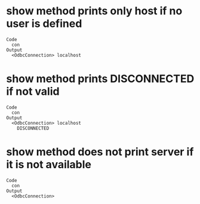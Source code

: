 # show method prints only host if no user is defined

    Code
      con
    Output
      <OdbcConnection> localhost

# show method prints DISCONNECTED if not valid

    Code
      con
    Output
      <OdbcConnection> localhost
        DISCONNECTED

# show method does not print server if it is not available

    Code
      con
    Output
      <OdbcConnection>


